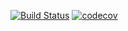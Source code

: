 [![Build Status](https://travis-ci.org/ZubovVP/job4j_forum.svg?branch=master)](https://travis-ci.org/ZubovVP/job4j_forum)
[![codecov](https://codecov.io/gh/ZubovVP/job4j_forum/branch/master/graph/badge.svg?token=XGDVDU4JZ4)](https://codecov.io/gh/ZubovVP/job4j_forum)
